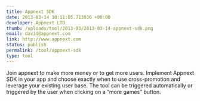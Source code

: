 ```yaml
--- 
title: Appnext SDK
date: 2013-03-14 10:11:05.713036 +00:00
developer: Appnext LTD
thumb: /uploads/tool/2013-03/2013-03-14-appnext-sdk.png
email: david@appnext.com
link: http://www.appnext.com
status: publish
permalink: /tool/appnext-sdk
type: tool
---
```


Join appnext to make more money or to get more users. Implement Appnext SDK in your app and choose exactly when to use cross-promotion and leverage your existing user base. The tool can be triggered automatically  or triggered by the user when clicking on a “more games” button.
